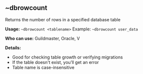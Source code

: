 ## ~dbrowcount <tablename>

Returns the number of rows in a specified database table

**Usage:**
`~dbrowcount <tablename>`
Example: `~dbrowcount user_data`

**Who can use:**
Guildmaster, Oracle, V

**Details:**

- Good for checking table growth or verifying migrations
- If the table doesn't exist, you’ll get an error
- Table name is case-insensitive
